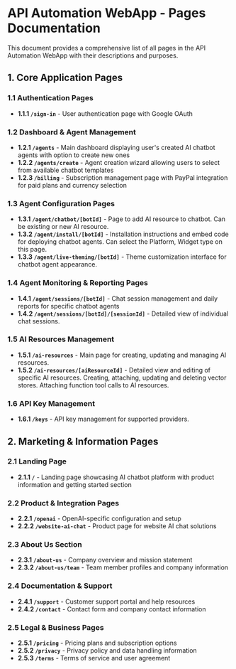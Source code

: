 # API Automation WebApp - Pages Documentation

This document provides a comprehensive list of all pages in the API Automation WebApp with their descriptions and purposes.

## 1. Core Application Pages

### 1.1 Authentication Pages
- **1.1.1 `/sign-in`** - User authentication page with Google OAuth

### 1.2 Dashboard & Agent Management
- **1.2.1 `/agents`** - Main dashboard displaying user's created AI chatbot agents with option to create new ones
- **1.2.2 `/agents/create`** - Agent creation wizard allowing users to select from available chatbot templates
- **1.2.3 `/billing`** - Subscription management page with PayPal integration for paid plans and currency selection

### 1.3 Agent Configuration Pages
- **1.3.1 `/agent/chatbot/[botId]`** - Page to add AI resource to chatbot. Can be existing or new AI resource.
- **1.3.2 `/agent/install/[botId]`** - Installation instructions and embed code for deploying chatbot agents. Can select the Platform, Widget type on this page.
- **1.3.3 `/agent/live-theming/[botId]`** - Theme customization interface for chatbot agent appearance.

### 1.4 Agent Monitoring & Reporting Pages
- **1.4.1 `/agent/sessions/[botId]`** - Chat session management and daily reports for specific chatbot agents
- **1.4.2 `/agent/sessions/[botId]/[sessionId]`** - Detailed view of individual chat sessions.

### 1.5 AI Resources Management
- **1.5.1 `/ai-resources`** - Main page for creating, updating and managing AI resources.
- **1.5.2 `/ai-resources/[aiResourceId]`** - Detailed view and editing of specific AI resources. Creating, attaching, updating and deleting vector stores. Attaching function tool calls to AI resources.

### 1.6 API Key Management
- **1.6.1 `/keys`** - API key management for supported providers.

## 2. Marketing & Information Pages

### 2.1 Landing Page
- **2.1.1 `/`** - Landing page showcasing AI chatbot platform with product information and getting started section

### 2.2 Product & Integration Pages
- **2.2.1 `/openai`** - OpenAI-specific configuration and setup
- **2.2.2 `/website-ai-chat`** - Product page for website AI chat solutions

### 2.3 About Us Section
- **2.3.1 `/about-us`** - Company overview and mission statement
- **2.3.2 `/about-us/team`** - Team member profiles and company information

### 2.4 Documentation & Support
- **2.4.1 `/support`** - Customer support portal and help resources
- **2.4.2 `/contact`** - Contact form and company contact information

### 2.5 Legal & Business Pages
- **2.5.1 `/pricing`** - Pricing plans and subscription options
- **2.5.2 `/privacy`** - Privacy policy and data handling information
- **2.5.3 `/terms`** - Terms of service and user agreement